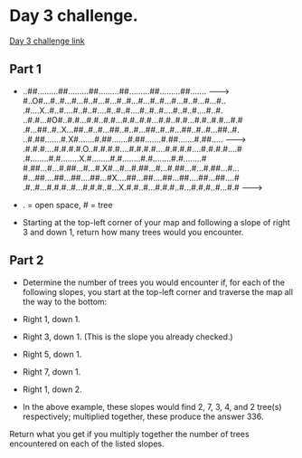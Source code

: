 # Day 3 challenge.

[Day 3 challenge link](https://adventofcode.com/2020/day/3)

## Part 1

- ..##.........##.........##.........##.........##.........##....... --->
  #..O#...#..#...#...#..#...#...#..#...#...#..#...#...#..#...#...#..
  .#....X..#..#....#..#..#....#..#..#....#..#..#....#..#..#....#..#.
  ..#.#...#O#..#.#...#.#..#.#...#.#..#.#...#.#..#.#...#.#..#.#...#.#
  .#...##..#..X...##..#..#...##..#..#...##..#..#...##..#..#...##..#.
  ..#.##.......#.X#.......#.##.......#.##.......#.##.......#.##..... --->
  .#.#.#....#.#.#.#.O..#.#.#.#....#.#.#.#....#.#.#.#....#.#.#.#....#
  .#........#.#........X.#........#.#........#.#........#.#........#
  #.##...#...#.##...#...#.X#...#...#.##...#...#.##...#...#.##...#...
  #...##....##...##....##...#X....##...##....##...##....##...##....#
  .#..#...#.#.#..#...#.#.#..#...X.#.#..#...#.#.#..#...#.#.#..#...#.# --->

- . = open space, # = tree
- Starting at the top-left corner of your map and following a slope of right 3 and down 1, return how many trees would you encounter.

## Part 2

- Determine the number of trees you would encounter if, for each of the following slopes, you start at the top-left corner and traverse the map all the way to the bottom:

- Right 1, down 1.
- Right 3, down 1. (This is the slope you already checked.)
- Right 5, down 1.
- Right 7, down 1.
- Right 1, down 2.
- In the above example, these slopes would find 2, 7, 3, 4, and 2 tree(s) respectively; multiplied together, these produce the answer 336.

Return what you get if you multiply together the number of trees encountered on each of the listed slopes.
